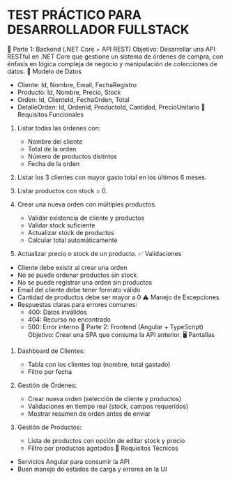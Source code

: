 # TEST PRÁCTICO PARA DESARROLLADOR FULLSTACK
🧩 Parte 1: Backend (.NET Core + API REST)
Objetivo: Desarrollar una API RESTful en .NET Core que gestione un sistema de órdenes de compra, con énfasis en lógica compleja de negocio y manipulación de colecciones de datos.
🧱 Modelo de Datos
- Cliente: Id, Nombre, Email, FechaRegistro
- Producto: Id, Nombre, Precio, Stock
- Orden: Id, ClienteId, FechaOrden, Total
- DetalleOrden: Id, OrdenId, ProductoId, Cantidad, PrecioUnitario
📌 Requisitos Funcionales
1. Listar todas las órdenes con:
   - Nombre del cliente
   - Total de la orden
   - Número de productos distintos
   - Fecha de la orden

2. Listar los 3 clientes con mayor gasto total en los últimos 6 meses.

3. Listar productos con stock = 0.

4. Crear una nueva orden con múltiples productos.
   - Validar existencia de cliente y productos
   - Validar stock suficiente
   - Actualizar stock de productos
   - Calcular total automáticamente

5. Actualizar precio o stock de un producto.
✅ Validaciones
- Cliente debe existir al crear una orden
- No se puede ordenar productos sin stock
- No se puede registrar una orden sin productos
- Email del cliente debe tener formato válido
- Cantidad de productos debe ser mayor a 0
⚠️ Manejo de Excepciones
- Respuestas claras para errores comunes:
  - 400: Datos inválidos
  - 404: Recurso no encontrado
  - 500: Error interno
🎨 Parte 2: Frontend (Angular + TypeScript)
Objetivo: Crear una SPA que consuma la API anterior.
🖥️ Pantallas
1. Dashboard de Clientes:
   - Tabla con los clientes top (nombre, total gastado)
   - Filtro por fecha

2. Gestión de Órdenes:
   - Crear nueva orden (selección de cliente y productos)
   - Validaciones en tiempo real (stock, campos requeridos)
   - Mostrar resumen de orden antes de enviar

3. Gestión de Productos:
   - Lista de productos con opción de editar stock y precio
   - Filtro por productos agotados
🧰 Requisitos Técnicos
- Servicios Angular para consumir la API
- Buen manejo de estados de carga y errores en la UI
